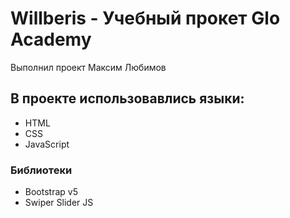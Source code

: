 # Willberis - Учебный прокет Glo Academy
Выполнил проект Максим Любимов
## В проекте использовавлись языки:
- HTML
- CSS
- JavaScript
### Библиотеки
- Bootstrap v5
- Swiper Slider JS
